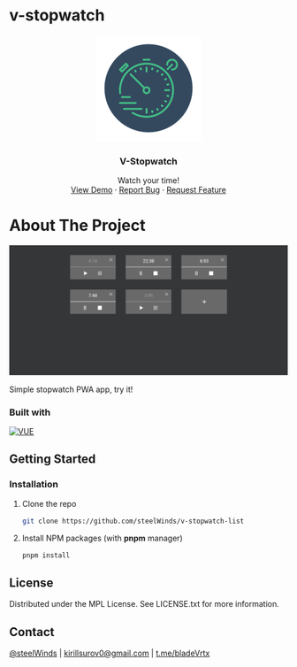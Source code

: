 # v-stopwatch

<div align="center">
  <a href="https://v-stopwatch-list.vercel.app/">
    <img src="public/192.png">
  </a>

  <h3 align="center">V-Stopwatch</h3>

  <p align="center">
    Watch your time!
    <br />
    <a href="https://v-stopwatch-list.vercel.app/">View Demo</a>
    ·
    <a href="https://github.com/steelWinds/v-stopwatch-list/issues">Report Bug</a>
    ·
    <a href="https://github.com/steelWinds/v-stopwatch-list/issues">Request Feature</a>
  </p>
</div>

# About The Project

<div align="center">
  <a href="https://v-stopwatch-list.vercel.app/">
    <img src="public/screenshots/3.png">
  </a>
</div>

Simple stopwatch PWA app, try it!

### Built with
[![VUE](Vuejs)](https://vuejs.org/)

## Getting Started

### Installation
1. Clone the repo
   ```bash
   git clone https://github.com/steelWinds/v-stopwatch-list
   ```
2. Install NPM packages (with **pnpm** manager)
   ```bash
   pnpm install
   ```
## License

Distributed under the MPL License. See LICENSE.txt for more information.

## Contact

[@steelWinds](https://github.com/steelWinds) | kirillsurov0@gmail.com | [t.me/bladeVrtx](https://t.me/bladeVrtx)
